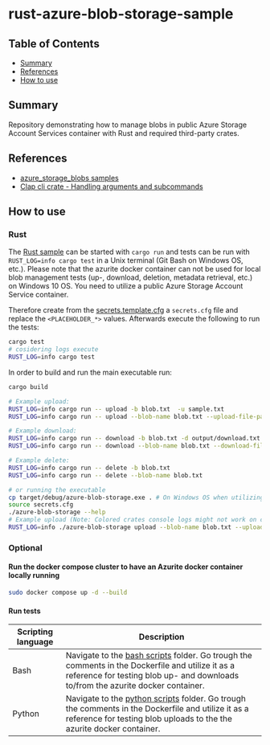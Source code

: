 # rust-azure-blob-storage-sample

## Table of Contents

+ [Summary](#summary)
+ [References](#references)
+ [How to use](#how-to-use)

## Summary

Repository demonstrating how to manage blobs in public Azure Storage Account Services container with Rust and required third-party crates.

## References

- [azure_storage_blobs samples](https://github.com/Azure/azure-sdk-for-rust/tree/main/sdk/storage_blobs)
- [Clap cli crate - Handling arguments and subcommands](https://rust-cli-recommendations.sunshowers.io/handling-arguments.html)

## How to use

### Rust

The [Rust sample](./src/main.rs) can be started with `cargo run` and tests can be run with `RUST_LOG=info cargo test` in a Unix terminal (Git Bash on Windows OS, etc.). Please note that the azurite docker container can not be used for local blob management tests (up-, download, deletion, metadata retrieval, etc.) on Windows 10 OS. You need to utilize a public Azure Storage Account Service container.

Therefore create from the [secrets.template.cfg](./secrets.template.cfg) a `secrets.cfg` file and replace the `<PLACEHOLDER_*>` values.
Afterwards execute the following to run the tests:

```bash
cargo test
# cosidering logs execute
RUST_LOG=info cargo test
```

In order to build and run the main executable run:

```bash
cargo build

# Example upload: 
RUST_LOG=info cargo run -- upload -b blob.txt  -u sample.txt
RUST_LOG=info cargo run -- upload --blob-name blob.txt --upload-file-path sample.txt 

# Example download: 
RUST_LOG=info cargo run -- download -b blob.txt -d output/download.txt
RUST_LOG=info cargo run -- download --blob-name blob.txt --download-file-path "output/download.txt"

# Example delete: 
RUST_LOG=info cargo run -- delete -b blob.txt
RUST_LOG=info cargo run -- delete --blob-name blob.txt

# or running the executable  
cp target/debug/azure-blob-storage.exe . # On Windows OS when utilizing Git Bash or WSL
source secrets.cfg
./azure-blob-storage --help
# Example upload (Note: Colored crates console logs might not work on certain terminals): 
RUST_LOG=info ./azure-blob-storage upload --blob-name blob.txt --upload-file-path sample.txt 
```

### Optional

#### Run the docker compose cluster to have an Azurite docker container locally running

```bash
sudo docker compose up -d --build
```

#### Run tests

| Scripting language | Description | 
|----------|----------|
| Bash | Navigate to the [bash scripts](./scripts/bash/) folder. Go trough the comments in the Dockerfile and utilize it as a reference for testing blob up- and downloads to/from the azurite docker container. | 
| Python | Navigate to the [python scripts](./scripts/python/) folder. Go trough the comments in the Dockerfile and utilize it as a reference for testing blob uploads to the the azurite docker container. | 
